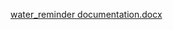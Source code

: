 [water_reminder documentation.docx](https://github.com/user-attachments/files/18656537/water_reminder.documentation.docx)
